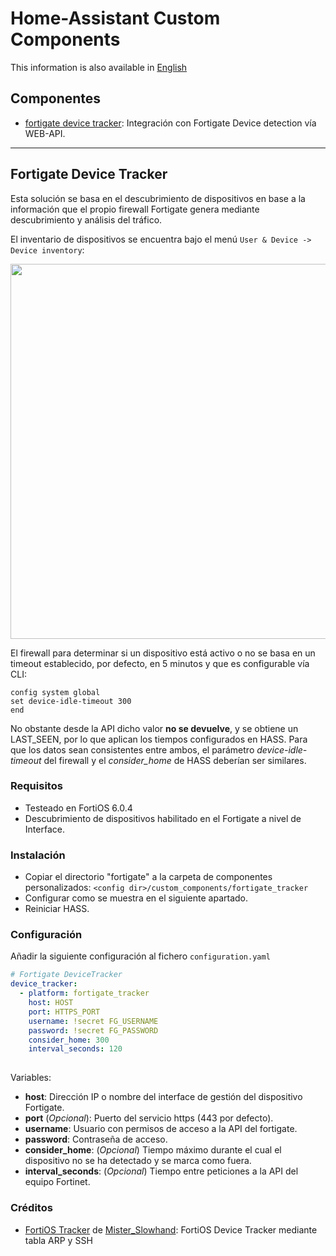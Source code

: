 # Home-Assistant Custom Components
This information is also available in [English](./README.md)

Componentes
------------
   * [fortigate device tracker](#Fortigate-Device-Tracker): Integración con Fortigate Device detection vía WEB-API.
   
----------------------------

## Fortigate Device Tracker
Esta solución se basa en el descubrimiento de dispositivos en base a la información que el propio firewall Fortigate genera mediante descubrimiento y análisis del tráfico.

El inventario de dispositivos se encuentra bajo el menú  `User & Device -> Device inventory`:


<p align="center">
<img src="https://raw.githubusercontent.com/dmoranf/home-assistant-custom-components/master/_screenshots/fortigate_device_detection.png" width="600px"></p>


El firewall para determinar si un dispositivo está activo o no se basa en un timeout establecido, por defecto, en 5 minutos y que es configurable vía CLI:

```
config system global
set device-idle-timeout 300
end
```

No obstante desde la API dicho valor **no se devuelve**, y se obtiene un LAST_SEEN, por lo que aplican los tiempos configurados en HASS. Para que los datos sean consistentes entre ambos, el parámetro *device-idle-timeout* del firewall y el *consider_home* de HASS deberían ser similares.

### Requisitos

 - Testeado en FortiOS 6.0.4
 - Descubrimiento de dispositivos habilitado en el Fortigate a nivel de Interface.

### Instalación

- Copiar el directorio "fortigate" a la carpeta de componentes personalizados: `<config dir>/custom_components/fortigate_tracker`
- Configurar como se muestra en el siguiente apartado.
- Reiniciar HASS.

### Configuración

Añadir la siguiente configuración al fichero `configuration.yaml`

```yaml
# Fortigate DeviceTracker
device_tracker:
  - platform: fortigate_tracker
    host: HOST
    port: HTTPS_PORT
    username: !secret FG_USERNAME
    password: !secret FG_PASSWORD
    consider_home: 300
    interval_seconds: 120
    
```

Variables:

- **host**: Dirección IP o nombre del interface de gestión del dispositivo Fortigate.
- **port** (*Opcional*): Puerto del servicio https (443 por defecto).
- **username**: Usuario con permisos de acceso a la API del fortigate.
- **password**: Contraseña de acceso.
- **consider_home**: (*Opcional*) Tiempo máximo durante el cual el dispositivo no se ha detectado y se marca como fuera.
- **interval_seconds**: (*Opcional*) Tiempo entre peticiones a la API del equipo Fortinet.

### Créditos

 - [FortiOS Tracker](https://community.home-assistant.io/t/fortios-device-tracker/28333/4) de [Mister_Slowhand](https://community.home-assistant.io/u/Mister_Slowhand): FortiOS Device Tracker mediante tabla ARP y SSH


